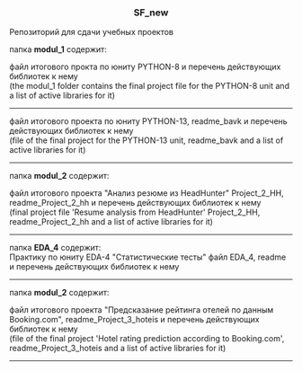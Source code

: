 ### <center> SF_new </center>
Репозиторий для сдачи учебных проектов 

папка **modul_1** содержит: 

файл итогового прокта по юниту PYTHON-8 и перечень действующих библиотек к нему  
(the modul_1 folder contains the final project file for the PYTHON-8 unit and a list of active libraries for it) 

---  
файл итогового проекта по юниту PYTHON-13, readme_bavk и перечень действующих библиотек к нему  
(file of the final project for the PYTHON-13 unit, readme_bavk and a list of active libraries for it)

---
папка **modul_2** содержит:  

файл итогового проекта "Анализ резюме из HeadHunter" Project_2_HH, readme_Project_2_hh  и перечень действующих библиотек к нему  
(final project file 'Resume analysis from HeadHunter' Project_2_HH, readme_Project_2_hh and a list of active libraries for it)  

---

папка **EDA_4** содержит:  
Практику по юниту EDA-4 "Статистические тесты" файл EDA_4, readme  и перечень действующих библиотек к нему

---
папка **modul_2** содержит:  

файл итогового проекта "Предсказание рейтинга отелей по данным Booking.com",  readme_Project_3_hoteis  и перечень действующих библиотек к нему    
(file of the final project 'Hotel rating prediction according to Booking.com', readme_Project_3_hoteis and a list of active libraries for it)  

---
